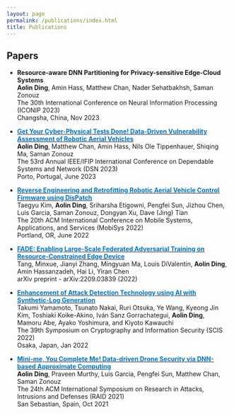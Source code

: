 ```yaml
---
layout: page
permalink: /publications/index.html
title: Publications
---
```


## Papers

<!-- - **ModelGuard: Information-Theoretic Defense Against Model Extraction Attacks**\
Minxue Tang, Anna Dai, Louis DiValentin, **Aolin Ding**, Amin Hass, Yiran Chen, Neil Zhenqiang Gong, Hai "Helen" Li\
The 33st USENIX Security Symposium (USENIX Security 2024)\
Philadelphia, PA, Aug 2024
</br> -->
- **Resource-aware DNN Partitioning for Privacy-sensitive Edge-Cloud Systems**\
**Aolin Ding**, Amin Hass, Matthew Chan, Nader Sehatbakhsh, Saman Zonouz\
The 30th International Conference on Neural Information Processing (ICONIP 2023)\
Changsha, China, Nov 2023

- [**<font color='#0074cc'>Get Your Cyber-Physical Tests Done! Data-Driven Vulnerability Assessment of Robotic Aerial Vehicles</font>**](https://publications.cispa.saarland/3937/1/ding23robotic.pdf)\
**Aolin Ding**, Matthew Chan, Amin Hass, Nils Ole Tippenhauer, Shiqing Ma, Saman Zonouz\
The 53rd Annual IEEE/IFIP International Conference on Dependable Systems and Network (DSN 2023)\
Porto, Portugal, June 2023

- [**<font color='#0074cc'>Reverse Engineering and Retrofitting Robotic Aerial Vehicle Control Firmware using DisPatch</font>**](https://dl.acm.org/doi/pdf/10.1145/3498361.3538938)\
Taegyu Kim, **Aolin Ding**, Sriharsha Etigowni, Pengfei Sun, Jizhou Chen, Luis Garcia, Saman Zonouz, Dongyan Xu, Dave (Jing) Tian\
The 20th ACM International Conference on Mobile Systems, Applications, and Services (MobiSys 2022)\
Portland, OR, June 2022

- [**<font color='#0074cc'>FADE: Enabling Large-Scale Federated Adversarial Training on Resource-Constrained Edge Device</font>**](https://arxiv.org/pdf/2209.03839.pdf)\
Tang, Minxue, Jianyi Zhang, Mingyuan Ma, Louis DiValentin, **Aolin Ding**, Amin Hassanzadeh, Hai Li, Yiran Chen\
arXiv preprint - arXiv:2209.03839 (2022)

- [**<font color='#0074cc'>Enhancement of Attack Detection Technology using AI with Synthetic-Log Generation</font>**](https://www.iwsec.org/scis/2022/program.html)\
Takumi Yamamoto, Tsunato Nakai, Ruri Otsuka, Ye Wang, Kyeong Jin Kim, Toshiaki Koike-Akino, Iván Sanz Gorrachategui, **Aolin Ding**, Mamoru Abe, Ayako Yoshimura, and Kiyoto Kawauchi\
The 39th Symposium on Cryptography and Information Security (SCIS 2022)\
Osaka, Japan, Jan 2022

- [**<font color='#0074cc'>Mini-me, You Complete Me! Data-driven Drone Security via DNN-based Approximate Computing</font>**](https://dl.acm.org/doi/pdf/10.1145/3471621.3471869)\
**Aolin Ding**, Praveen Murthy, Luis Garcia, Pengfei Sun, Matthew Chan, Saman Zonouz\
The 24th ACM International Symposium on Research in Attacks, Intrusions and Defenses (RAID 2021)\
San Sebastian, Spain, Oct 2021
